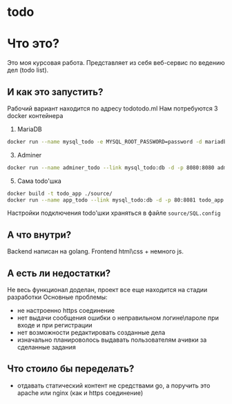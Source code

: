 # todo

# Что это?
Это моя курсовая работа. Представляет из себя веб-сервис по ведению дел (todo list).

## И как это запустить?

Рабочий вариант находится по адресу todotodo.ml
Нам потребуются 3 docker контейнера
1. MariaDB
~~~bash
docker run --name mysql_todo -e MYSQL_ROOT_PASSWORD=password -d mariadb
~~~

3. Adminer

~~~bash
docker run --name adminer_todo --link mysql_todo:db -d -p 8080:8080 adminer
~~~
5. Сама todo'шка
~~~bash
docker build -t todo_app ./source/
docker run --name app_todo --link mysql_todo:db -d -p 80:8081 todo_app
~~~

Настройки подключения todo'шки храняться в файле `source/SQL.config` 

## А что внутри?
Backend написан на golang. 
Frontend html\css + немного js. 

## А есть ли недостатки?
Не весь функционал доделан, проект все еще находится на стадии разработки
Основные проблемы:
* не настроенно https соединение
* нет выдачи сообщения ошибки о неправильном логине\пароле при входе и при регистрации
* нет возможности редактировать созданные дела
* изначально планироволось выдавать пользователям ачивки за сделанные задания

## Что стоило бы переделать?
* отдавать статический контент не средствами go, а поручить это apache или nginx (как и https соединение)
